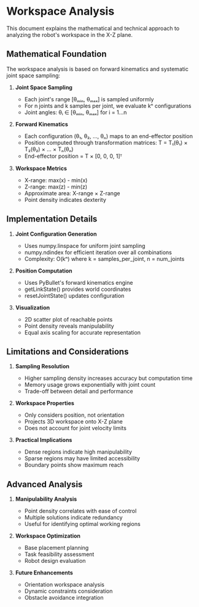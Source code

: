 # Workspace Analysis

This document explains the mathematical and technical approach to analyzing the robot's workspace in the X-Z plane.

## Mathematical Foundation

The workspace analysis is based on forward kinematics and systematic joint space sampling:

1. **Joint Space Sampling**
   - Each joint's range [θₘᵢₙ, θₘₐₓ] is sampled uniformly
   - For n joints and k samples per joint, we evaluate kⁿ configurations
   - Joint angles: θᵢ ∈ [θₘᵢₙ, θₘₐₓ] for i = 1...n

2. **Forward Kinematics**
   - Each configuration (θ₁, θ₂, ..., θₙ) maps to an end-effector position
   - Position computed through transformation matrices:
     T = T₁(θ₁) × T₂(θ₂) × ... × Tₙ(θₙ)
   - End-effector position = T × [0, 0, 0, 1]ᵀ

3. **Workspace Metrics**
   - X-range: max(x) - min(x)
   - Z-range: max(z) - min(z)
   - Approximate area: X-range × Z-range
   - Point density indicates dexterity

## Implementation Details

1. **Joint Configuration Generation**
   - Uses numpy.linspace for uniform joint sampling
   - numpy.ndindex for efficient iteration over all combinations
   - Complexity: O(kⁿ) where k = samples_per_joint, n = num_joints

2. **Position Computation**
   - Uses PyBullet's forward kinematics engine
   - getLinkState() provides world coordinates
   - resetJointState() updates configuration

3. **Visualization**
   - 2D scatter plot of reachable points
   - Point density reveals manipulability
   - Equal axis scaling for accurate representation

## Limitations and Considerations

1. **Sampling Resolution**
   - Higher sampling density increases accuracy but computation time
   - Memory usage grows exponentially with joint count
   - Trade-off between detail and performance

2. **Workspace Properties**
   - Only considers position, not orientation
   - Projects 3D workspace onto X-Z plane
   - Does not account for joint velocity limits

3. **Practical Implications**
   - Dense regions indicate high manipulability
   - Sparse regions may have limited accessibility
   - Boundary points show maximum reach

## Advanced Analysis

1. **Manipulability Analysis**
   - Point density correlates with ease of control
   - Multiple solutions indicate redundancy
   - Useful for identifying optimal working regions

2. **Workspace Optimization**
   - Base placement planning
   - Task feasibility assessment
   - Robot design evaluation

3. **Future Enhancements**
   - Orientation workspace analysis
   - Dynamic constraints consideration
   - Obstacle avoidance integration 